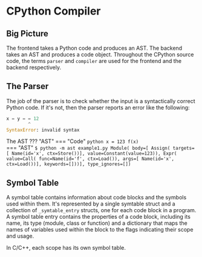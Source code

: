 # CPython Compiler

## Big Picture
The frontend takes a Python code and produces an AST. The backend takes an AST and produces a code object. Throughout the CPython source code, the terms `parser` and `compiler` are used for the frontend and the backend respectively.

## The Parser
The job of the parser is to check whether the input is a syntactically correct Python code. If it's not, then the parser reports an error like the following:
```python
x = y = = 12
        ^
SyntaxError: invalid syntax
```
The AST
??? "AST"
    === "Code"
        ```python
        x = 123
        f(x)
        ```    
    === "AST"
        ```
        $ python -m ast example1.py
        Module(
        body=[
            Assign(
                targets=[
                    Name(id='x', ctx=Store())],
                value=Constant(value=123)),
            Expr(
                value=Call(
                    func=Name(id='f', ctx=Load()),
                    args=[
                    Name(id='x', ctx=Load())],
                    keywords=[]))],
        type_ignores=[])
        ```

## Symbol Table
A symbol table contains information about code blocks and the symbols used within them. It's represented by a single symtable struct and a collection of `_symtable_entry` structs, one for each code block in a program. A symbol table entry contains the properties of a code block, including its name, its type (module, class or function) and a dictionary that maps the names of variables used within the block to the flags indicating their scope and usage. 


In C/C++, each scope has its own symbol table.

